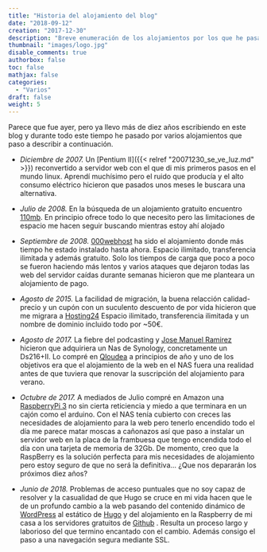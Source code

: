 ```yaml
---
title: "Historia del alojamiento del blog"
date: "2018-09-12"
creation: "2017-12-30"
description: "Breve enumeración de los alojamientos por los que he pasado en los más de diez años de la existencia del blog"
thumbnail: "images/logo.jpg"
disable_comments: true
authorbox: false
toc: false
mathjax: false
categories:
  - "Varios"
draft: false
weight: 5
---
```

Parece que fue ayer, pero ya llevo más de diez años escribiendo en este blog y durante todo este tiempo he pasado por varios alojamientos que paso a describir a continuación.

* _Diciembre de 2007._ Un [Pentium II]({{< relref "20071230_se_ve_luz.md" >}}) reconvertido a servidor web con el que di mis primeros pasos en el mundo linux. Aprendí muchísimo pero el ruido que producía y el alto consumo eléctrico hicieron que pasados unos meses le buscara una alternativa.

* _Julio de 2008._ En la búsqueda de un alojamiento gratuito encuentro [110mb][6]. En principio ofrece todo lo que necesito pero las limitaciones de espacio me hacen seguir buscando mientras estoy ahí alojado

* _Septiembre de 2008._ [000webhost][5] ha sido el alojamiento donde más tiempo he estado instalado hasta ahora. Espacio ilimitado, transferencia ilimitada y además gratuito. Solo los tiempos de carga que poco a poco se fueron haciendo más lentos y varios ataques que dejaron todas las web del servidor caídas durante semanas hicieron que me planteara un alojamiento de pago.

* _Agosto de 2015._ La facilidad de migración, la buena relacción calidad-precio y un cupón con un suculento descuento de por vida hicieron que me migrara a [Hosting24][1]
Espacio ilimitado, transferencia ilimitada y un nombre de dominio incluido todo por ~50€.

* _Agosto de 2017._ La fiebre del podcasting y [Jose Manuel Ramirez][2] hicieron que adquiriera un Nas de Synology, concretamente un Ds216+II. Lo compré en [Qloudea][4] a principios de año y uno de los objetivos era que el alojamiento de la web en el NAS fuera una realidad antes de que tuviera que renovar la suscripción del alojamiento para verano.

* _Octubre de 2017._ A mediados de Julio compré en Amazon una [RaspberryPi 3][3] no sin cierta reticiencia y miedo a que terminara en un cajón como el arduino. Con el NAS tenía cubierto con creces las necesidades de alojamiento para la web pero tenerlo encendido todo el día me parece matar moscas a cañonazos así que paso a instalar un servidor web en la placa de la frambuesa que tengo encendida todo el día con una tarjeta de memoria de 32Gb.  De momento, creo que la RaspBerry es la solución perfecta para mis necesidades de alojamiento pero estoy seguro de que no será la definitiva... ¿Que nos depararán los próximos diez años?

* _Junio de 2018._ Problemas de acceso puntuales que no soy capaz de resolver y la casualidad de que Hugo se cruce en mi vida hacen que le de un profundo cambio a la web pasando del contenido dinámico de [WordPress][7] al estático de [Hugo][8] y del alojamiento en la Raspberry de mi casa a los servidores gratuitos de [Github][9] . Resulta un proceso largo y laborioso del que termino encantado con el cambio.  Además consigo el paso a una navegación segura mediante SSL. 

[1]: https://www.hosting24.com/
[2]: https://www.jmramirez.pro/culturanas/
[3]: https://www.amazon.es/dp/B01CD5VC92/ref=pe_3310721_189395781_TE_dp_3
[4]: https://qloudea.com
[5]: https://www.000webhost.com/
[6]: http://110mb.com/
[7]: https://es.wordpress.org
[8]: https://gohugo.io
[9]: https://github.com